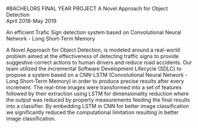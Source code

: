 #BACHELORS FINAL YEAR PROJECT
A Novel Approach for Object Detection	
April 2018-May 2019


An efficient Trafic Sign detection system based on Convolutional Neural Network - Long Short-Term Memory



A Novel Approach for Object Detection, is modeled around a real-world problem aimed at the effectiveness of detecting traffic signs to provide suggestive correct actions to human drivers and reduce road accidents. Our team utilized the incremental Software Development Lifecycle (SDLC) to propose a system based on a CNN-LSTM (Convolutional Neural Network - Long Short-Term Memory) in order to produce precise results after every increment. The real-time images were transformed into a set of features followed by their extraction using LSTM for dimensionality reduction where the output was reduced by property measurements feeding the final results into a classifier. By embedding LSTM in CNN for better image classification we significantly reduced the computational limitation resulting in better image classification.
